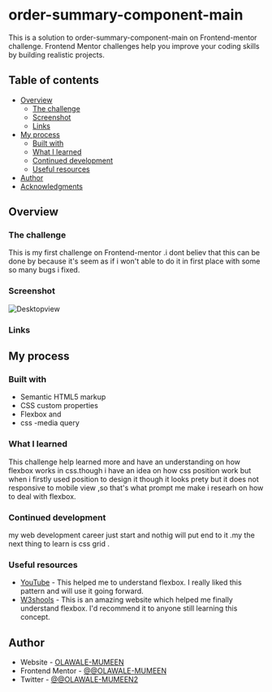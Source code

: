 # order-summary-component-main
This is a solution  to order-summary-component-main on Frontend-mentor challenge.
Frontend Mentor challenges help you improve your coding skills by building realistic projects.

## Table of contents

- [Overview](#overview)
  - [The challenge](#the-challenge)
  - [Screenshot](#screenshot)
  - [Links](#links)
- [My process](#my-process)
  - [Built with](#built-with)
  - [What I learned](#what-i-learned)
  - [Continued development](#continued-development)
  - [Useful resources](#useful-resources)
- [Author](#author)
- [Acknowledgments](#acknowledgments)

## Overview
### The challenge 
 This is my first challenge on Frontend-mentor .i dont believ that this can be done by because 
 it's seem as if i won't able to  do it in first place with some so many   bugs i fixed.
 
### Screenshot

![Desktopview](https://user-images.githubusercontent.com/72676373/185815476-e6ec2689-d455-467b-9818-d651424c65c4.png)

### Links

## My process

### Built with

- Semantic HTML5 markup
- CSS custom properties
- Flexbox and
- css -media query

### What I learned
This challenge help learned more and have an understanding on how flexbox works in css.though i have an idea on
how css position work  but when i firstly used position to design it though it looks prety but it does not responsive to
mobile view ,so that's what prompt me make i researh on how to deal with flexbox.

### Continued development

my  web development  career just start and nothig  will put end to it .my the next thing to learn
is css grid .

### Useful resources

- [YouTube](https://www.youtube.com) - This helped me to understand flexbox. I really liked this pattern and will use it going forward.
- [W3shools](https://www.w3schools.com) - This is an amazing website which helped me finally understand flexbox. I'd recommend it to anyone still learning this concept.

## Author

- Website - [OLAWALE-MUMEEN](https://www.your-site.com)
- Frontend Mentor - [@@OLAWALE-MUMEEN](https://www.frontendmentor.io/profile/@OLAWALE-MUMEEN)
- Twitter - [@@OLAWALE-MUMEEN2](https://www.twitter.com/@OLAWALE-MUMEEN2)
